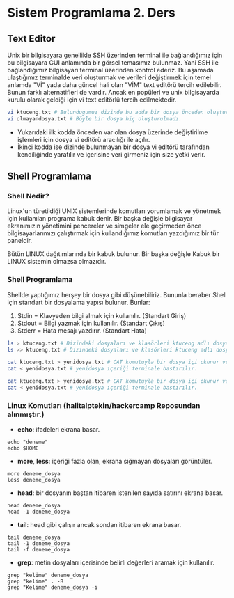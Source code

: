 # Sistem Programlama 2. Ders

## Text Editor
Unix bir bilgisayara genellikle SSH üzerinden terminal ile bağlandığımız için bu bilgisayara GUI anlamında bir görsel temasımız bulunmaz. Yani SSH ile bağlandığımız bilgisayarı terminal üzerinden kontrol ederiz. Bu aşamada ulaştığımız terminalde veri oluşturmak ve verileri değiştirmek için temel anlamda "Vİ" yada daha güncel hali olan "VİM" text editörü tercih edilebilir. Bunun farklı alternatifleri de vardır. Ancak en popüleri ve unix bilgisayarda kurulu olarak geldiği için vi text editörlü tercih edilmektedir.

``` bash
vi ktuceng.txt # Bulundugumuz dizinde bu adda bir dosya önceden oluşturulmuştur.
vi olmayandosya.txt # Böyle bir dosya hiç oluşturulmadı.
```
* Yukarıdaki ilk kodda önceden var olan dosya üzerinde değiştirilme işlemleri için dosya vi editörü aracılığı ile açılır.
* İkinci kodda ise dizinde bulunmayan bir dosya vi editörü tarafından kendiliğinde yaratılır ve içerisine veri girmeniz için size yetki verir.

## Shell Programlama

### Shell Nedir?
Linux'un türetildiği UNIX sistemlerinde komutları yorumlamak ve yönetmek için kullanılan programa kabuk denir. Bir başka değişle bilgisayar ekranımızın yönetimini pencereler ve simgeler ele geçirmeden önce bilgisayarlarımızı çalıştırmak için kullandığımız komutları yazdığımız bir tür paneldir.

Bütün LINUX dağıtımlarında bir kabuk bulunur. Bir başka değişle Kabuk bir LINUX sistemin olmazsa olmazıdır. 

### Shell Programlama
Shellde yaptığımız herşey bir dosya gibi düşünebiliriz. Bununla beraber Shell için standart bir dosyalama yapısı bulunur. Bunlar:

1. Stdin = Klavyeden bilgi almak için kullanılır. (Standart Giriş)
2. Stdout = Bilgi yazmak için kullanılır. (Standart Çıkış)
3. Stderr = Hata mesajı yazdırır. (Standart Hata)

``` bash
ls > ktuceng.txt # Dizindeki dosyaları ve klasörleri ktuceng adlı dosyaya yazar. Burada yazma dosyanın başında olmaktadır.
ls >> ktuceng.txt # Dizindeki dosyaları ve klasörleri ktuceng adlı dosyanın sonuna ekler!!! Burada yazma dosyanın sonunda olmaktadır.
```

``` bash
cat ktuceng.txt > yenidosya.txt # CAT komutuyla bir dosya içi okunur ve bu içerik dosya içerisine yazılır.
cat < yenidosya.txt # yenidosya içeriği terminale bastırılır.
```

``` bash
cat ktuceng.txt > yenidosya.txt # CAT komutuyla bir dosya içi okunur ve bu içerik dosya içerisine yazılır.
cat < yenidosya.txt # yenidosya içeriği terminale bastırılır.
```
### Linux Komutları (halitalptekin/hackercamp Reposundan alınmıştır.)
- **echo**: ifadeleri ekrana basar.
```
echo "deneme"
echo $HOME
```

- **more**, **less**: içeriği fazla olan, ekrana sığmayan dosyaları görüntüler.
```
more deneme_dosya
less deneme_dosya
```

- **head**: bir dosyanın baştan itibaren istenilen sayıda satırını ekrana basar.
```
head deneme_dosya
head -1 deneme_dosya
```

- **tail**: head gibi çalışır ancak sondan itibaren ekrana basar.
```
tail deneme_dosya
tail -1 deneme_dosya
tail -f deneme_dosya
```

- **grep**: metin dosyaları içerisinde belirli değerleri aramak için kullanılır.
```
grep "kelime" deneme_dosya
grep "kelime" . -R
grep "Kelime" deneme_dosya -i
```
